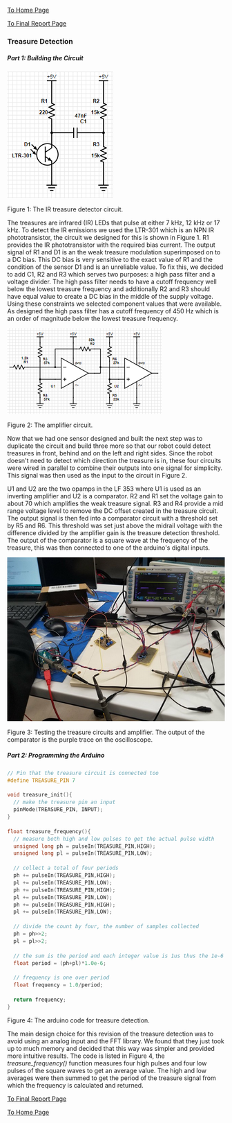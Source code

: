 [To Home Page](../index.md)

[To Final Report Page](./FinalReport.md)

### Treasure Detection

##### Part 1: Building the Circuit

![Detector circuit](./img/detector.png)

Figure 1: The IR treasure detector circuit.



The treasures are infrared (IR) LEDs that pulse at either 7 kHz, 12 kHz or 17 kHz. To detect the IR emissions we used the LTR-301 which is an NPN IR phototransistor, the circuit we designed for this is shown in Figure 1. R1 provides the IR phototransistor with the required bias current. The output signal of R1 and D1 is an the weak treasure modulation superimposed on to a DC bias. This DC bias is very sensitive to the exact value of R1 and the condition of the sensor D1 and is an unreliable value. To fix this, we decided to add C1, R2 and R3 which serves two purposes: a high pass filter and a voltage divider. The high pass filter needs to have a cutoff frequency well below the lowest treasure frequency and additionally R2 and R3 should have equal value to create a DC bias in the middle of the supply voltage. Using these constraints we selected component values that were available. As designed the high pass filter has a cutoff frequency of 450 Hz which is an order of magnitude below the lowest treasure frequency.



![Amplifier circuit](./img/amplifier.png)

Figure 2: The amplifier circuit.



Now that we had one sensor designed and built the next step was to duplicate the circuit and build three more so that our robot could detect treasures in front, behind and on the left and right sides. Since the robot doesn't need to detect which direction the treasure is in, these four circuits were wired in parallel to combine their outputs into one signal for simplicity. This signal was then used as the input to the circuit in Figure 2.

U1 and U2 are the two opamps in the LF 353 where U1 is used as an inverting amplifier and U2 is a comparator. R2 and R1 set the voltage gain  to about 70 which amplifies the weak treasure signal. R3 and R4 provide a mid range voltage level to remove the DC offset created in the treasure circuit. The output signal is then fed into a comparator circuit with a threshold set by R5 and R6. This threshold was set just above the midrail voltage with the difference divided by the amplifier gain is the treasure detection threshold. The output of the comparator is a square wave at the frequency of the treasure, this was then connected to one of the arduino's digital inputs.



![Oscilloscope testing](./img/oscilloscope.jpg)

Figure 3: Testing the treasure circuits and amplifier. The output of the comparator is the purple trace on the oscilloscope.



##### Part 2: Programming the Arduino

```c
// Pin that the treasure circuit is connected too
#define TREASURE_PIN 7

void treasure_init(){
  // make the treasure pin an input
  pinMode(TREASURE_PIN, INPUT);
}

float treasure_frequency(){
  // measure both high and low pulses to get the actual pulse width
  unsigned long ph = pulseIn(TREASURE_PIN,HIGH);
  unsigned long pl = pulseIn(TREASURE_PIN,LOW);

  // collect a total of four periods
  ph += pulseIn(TREASURE_PIN,HIGH);
  pl += pulseIn(TREASURE_PIN,LOW);
  ph += pulseIn(TREASURE_PIN,HIGH);
  pl += pulseIn(TREASURE_PIN,LOW);
  ph += pulseIn(TREASURE_PIN,HIGH);
  pl += pulseIn(TREASURE_PIN,LOW);

  // divide the count by four, the number of samples collected
  ph = ph>>2;
  pl = pl>>2;

  // the sum is the period and each integer value is 1us thus the 1e-6
  float period = (ph+pl)*1.0e-6;

  // frequency is one over period
  float frequency = 1.0/period;

  return frequency;
}
```

Figure 4: The arduino code for treasure detection.



The main design choice for this revision of the treasure detection was to avoid using an analog input and the FFT library. We found that they just took up to much memory and decided that this way was simpler and provided more intuitive results. The code is listed in Figure 4, the *treasure_frequency()* function measures four high pulses and four low pulses of the square waves to get an average value. The high and low averages were then summed to get the period of the treasure signal from which the frequency is calculated and returned.


[To Final Report Page](./FinalReport.md)


[To Home Page](../index.md)

